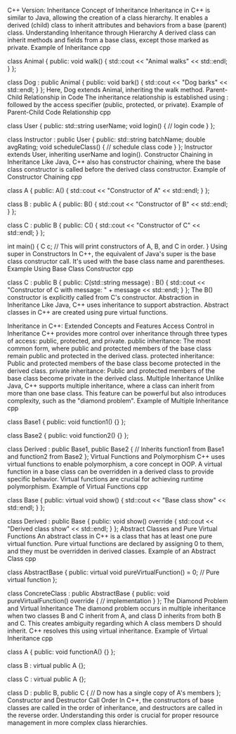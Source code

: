 C++ Version: Inheritance
Concept of Inheritance
Inheritance in C++ is similar to Java, allowing the creation of a class hierarchy.
It enables a derived (child) class to inherit attributes and behaviors from a base (parent) class.
Understanding Inheritance through Hierarchy
A derived class can inherit methods and fields from a base class, except those marked as private.
Example of Inheritance
cpp

class Animal {
public:
    void walk() {
        std::cout << "Animal walks" << std::endl;
    }
};

class Dog : public Animal {
public:
    void bark() {
        std::cout << "Dog barks" << std::endl;
    }
};
Here, Dog extends Animal, inheriting the walk method.
Parent-Child Relationship in Code
The inheritance relationship is established using : followed by the access specifier (public, protected, or private).
Example of Parent-Child Code Relationship
cpp

class User {
public:
    std::string userName;
    void login() {
        // login code
    }
};

class Instructor : public User {
public:
    std::string batchName;
    double avgRating;
    void scheduleClass() {
        // schedule class code
    }
};
Instructor extends User, inheriting userName and login().
Constructor Chaining in Inheritance
Like Java, C++ also has constructor chaining, where the base class constructor is called before the derived class constructor.
Example of Constructor Chaining
cpp

class A {
public:
    A() {
        std::cout << "Constructor of A" << std::endl;
    }
};

class B : public A {
public:
    B() {
        std::cout << "Constructor of B" << std::endl;
    }
};

class C : public B {
public:
    C() {
        std::cout << "Constructor of C" << std::endl;
    }
};

int main() {
    C c; // This will print constructors of A, B, and C in order.
}
Using super in Constructors
In C++, the equivalent of Java's super is the base class constructor call. It's used with the base class name and parentheses.
Example Using Base Class Constructor
cpp

class C : public B {
public:
    C(std::string message) : B() {
        std::cout << "Constructor of C with message: " + message << std::endl;
    }
};
The B() constructor is explicitly called from C's constructor.
Abstraction in Inheritance
Like Java, C++ uses inheritance to support abstraction.
Abstract classes in C++ are created using pure virtual functions.

Inheritance in C++: Extended Concepts and Features
Access Control in Inheritance
C++ provides more control over inheritance through three types of access: public, protected, and private.
public inheritance: The most common form, where public and protected members of the base class remain public and protected in the derived class.
protected inheritance: Public and protected members of the base class become protected in the derived class.
private inheritance: Public and protected members of the base class become private in the derived class.
Multiple Inheritance
Unlike Java, C++ supports multiple inheritance, where a class can inherit from more than one base class.
This feature can be powerful but also introduces complexity, such as the "diamond problem".
Example of Multiple Inheritance
cpp

class Base1 {
public:
    void function1() {}
};

class Base2 {
public:
    void function2() {}
};

class Derived : public Base1, public Base2 {
    // Inherits function1 from Base1 and function2 from Base2
};
Virtual Functions and Polymorphism
C++ uses virtual functions to enable polymorphism, a core concept in OOP.
A virtual function in a base class can be overridden in a derived class to provide specific behavior.
Virtual functions are crucial for achieving runtime polymorphism.
Example of Virtual Functions
cpp

class Base {
public:
    virtual void show() {
        std::cout << "Base class show" << std::endl;
    }
};

class Derived : public Base {
public:
    void show() override {
        std::cout << "Derived class show" << std::endl;
    }
};
Abstract Classes and Pure Virtual Functions
An abstract class in C++ is a class that has at least one pure virtual function.
Pure virtual functions are declared by assigning 0 to them, and they must be overridden in derived classes.
Example of an Abstract Class
cpp

class AbstractBase {
public:
    virtual void pureVirtualFunction() = 0; // Pure virtual function
};

class ConcreteClass : public AbstractBase {
public:
    void pureVirtualFunction() override {
        // implementation
    }
};
The Diamond Problem and Virtual Inheritance
The diamond problem occurs in multiple inheritance when two classes B and C inherit from A, and class D inherits from both B and C.
This creates ambiguity regarding which A class members D should inherit.
C++ resolves this using virtual inheritance.
Example of Virtual Inheritance
cpp

class A {
public:
    void functionA() {}
};

class B : virtual public A {};

class C : virtual public A {};

class D : public B, public C {
    // D now has a single copy of A's members
};
Constructor and Destructor Call Order
In C++, the constructors of base classes are called in the order of inheritance, and destructors are called in the reverse order.
Understanding this order is crucial for proper resource management in more complex class hierarchies.